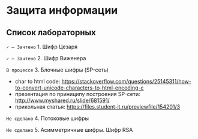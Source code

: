 # Защита информации
## Список лабораторных
`✓ — Зачтено` 1. Шифр Цезаря 

`✓ — Зачтено` 2. Шифр Виженера 

`В процессе` 3. Блочные шифры (SP-сеть)
- char to html code: https://stackoverflow.com/questions/25145311/how-to-convert-unicode-characters-to-html-encoding-c
- презентация по приниципу построения SP-сети: http://www.myshared.ru/slide/681591/
- прикольная статья: https://files.student-it.ru/previewfile/154201/3

`Не сделано` 4. Потоковые шифры

`Не сделано` 5. Асимметричные шифры. Шифр RSA
